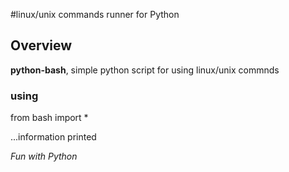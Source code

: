 #linux/unix commands runner for Python

## Overview
**python-bash**, simple python script for using linux/unix commnds

### using

from bash import *

...information printed


*Fun with Python*
